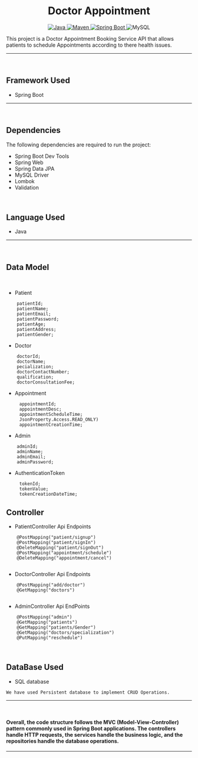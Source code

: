<h1 align = "center"> Doctor Appointment </h1>

<p align="center">
<a href="Java url">
    <img alt="Java" src="https://img.shields.io/badge/Java->=8-darkblue.svg" />
</a>
<a href="Maven url" >
    <img alt="Maven" src="https://img.shields.io/badge/maven-3.0.5-brightgreen.svg" />
</a>
<a href="Spring Boot url" >
    <img alt="Spring Boot" src="https://img.shields.io/badge/Spring Boot-3.0.6-brightgreen.svg" />
</a>

<a >
    <img alt="MySQL" src="https://img.shields.io/badge/MySQL-blue.svg">
</a>
</p>

This project is a Doctor Appointment Booking Service API that allows patients to schedule Appointments according to there health issues. 

---
<br>

## Framework Used
* Spring Boot

---
<br>

## Dependencies
The following dependencies are required to run the project:

* Spring Boot Dev Tools
* Spring Web
* Spring Data JPA
* MySQL Driver
* Lombok
* Validation

<br>

## Language Used
* Java

---
<br>

## Data Model

<br>

* Patient
``` 
    patientId;
    patientName;
    patientEmail;
    patientPassword;
    patientAge;
    patientAddress;
    patientGender;
 ```   
* Doctor
```
    doctorId;
    doctorName;
    pecialization;
    doctorContactNumber;
    qualification;
    doctorConsultationFee;
```
* Appointment
```
     appointmentId;
     appointmentDesc;
     appointmentScheduleTime;
     JsonProperty.Access.READ_ONLY)
     appointmentCreationTime;
```
* Admin
```
    adminId;
    adminName;
    adminEmail;
    adminPassword;
```
* AuthenticationToken
```
     tokenId;
     tokenValue;
     tokenCreationDateTime;
```
## Controller
* PatientController Api Endpoints
```
    @PostMapping("patient/signup") 
    @PostMapping("patient/signIn")
    @DeleteMapping("patient/signOut")
    @PostMapping("appointment/schedule")
    @DeleteMapping("appointment/cancel")
 
```
* DoctorController Api Endpoints
```
    @PostMapping("add/doctor")
    @GetMapping("doctors")
   
```
*  AdminController Api EndPoints
```
    @PostMapping("admin")
    @GetMapping("patients")
    @GetMapping("patients/Gender")
    @GetMapping("doctors/specialization")
    @PutMapping("reschedule")
   ```

<br>

## DataBase Used
* SQL database
```
We have used Persistent database to implement CRUD Operations.
```
---
<br>

####  Overall, the code structure follows the MVC (Model-View-Controller) pattern commonly used in Spring Boot applications. The controllers handle HTTP requests, the services handle the business logic, and the repositories handle the database operations.

---